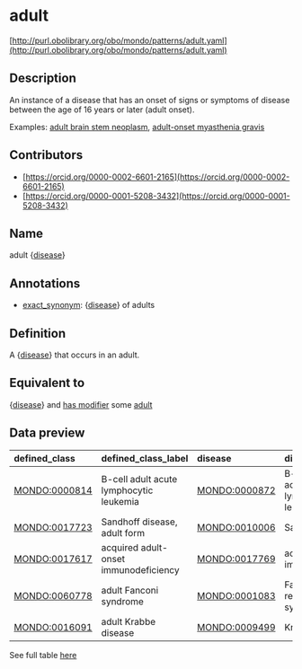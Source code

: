 # adult 

[http://purl.obolibrary.org/obo/mondo/patterns/adult.yaml](http://purl.obolibrary.org/obo/mondo/patterns/adult.yaml)
## Description 

An instance of a disease that has an onset of signs or symptoms of disease between the age of 16 years or later (adult onset).

Examples: [adult brain stem neoplasm](http://purl.obolibrary.org/obo/MONDO_0024797), [adult-onset myasthenia gravis](http://purl.obolibrary.org/obo/MONDO_0018324)
## Contributors 
* [https://orcid.org/0000-0002-6601-2165](https://orcid.org/0000-0002-6601-2165) 
* [https://orcid.org/0000-0001-5208-3432](https://orcid.org/0000-0001-5208-3432) 
## Name 

adult {[disease](http://purl.obolibrary.org/obo/MONDO_0000001)}

## Annotations 

* [exact_synonym](http://www.geneontology.org/formats/oboInOwl#hasExactSynonym): {[disease](http://purl.obolibrary.org/obo/MONDO_0000001)} of adults

## Definition 

A {[disease](http://purl.obolibrary.org/obo/MONDO_0000001)} that occurs in an adult.

## Equivalent to 

{[disease](http://purl.obolibrary.org/obo/MONDO_0000001)} and [has modifier](http://purl.obolibrary.org/obo/RO_0002573) some [adult](http://purl.obolibrary.org/obo/HP_0003581)

## Data preview 
| defined_class                                | defined_class_label                     | disease                                      | disease_label                                 |
|:---------------------------------------------|:----------------------------------------|:---------------------------------------------|:----------------------------------------------|
| [MONDO:0000814](http://purl.obolibrary.org/obo/MONDO_0000814) | B-cell adult acute lymphocytic leukemia | [MONDO:0000872](http://purl.obolibrary.org/obo/MONDO_0000872) | B-cell childhood acute lymphoblastic leukemia |
| [MONDO:0017723](http://purl.obolibrary.org/obo/MONDO_0017723) | Sandhoff disease, adult form            | [MONDO:0010006](http://purl.obolibrary.org/obo/MONDO_0010006) | Sandhoff disease                              |
| [MONDO:0017617](http://purl.obolibrary.org/obo/MONDO_0017617) | acquired adult-onset immunodeficiency   | [MONDO:0017769](http://purl.obolibrary.org/obo/MONDO_0017769) | acquired immunodeficiency                     |
| [MONDO:0060778](http://purl.obolibrary.org/obo/MONDO_0060778) | adult Fanconi syndrome                  | [MONDO:0001083](http://purl.obolibrary.org/obo/MONDO_0001083) | Fanconi renotubular syndrome                  |
| [MONDO:0016091](http://purl.obolibrary.org/obo/MONDO_0016091) | adult Krabbe disease                    | [MONDO:0009499](http://purl.obolibrary.org/obo/MONDO_0009499) | Krabbe disease                                |

See full table [here](https://github.com/monarch-initiative/mondo/blob/master/src/patterns/data/matches/adult.tsv) 
